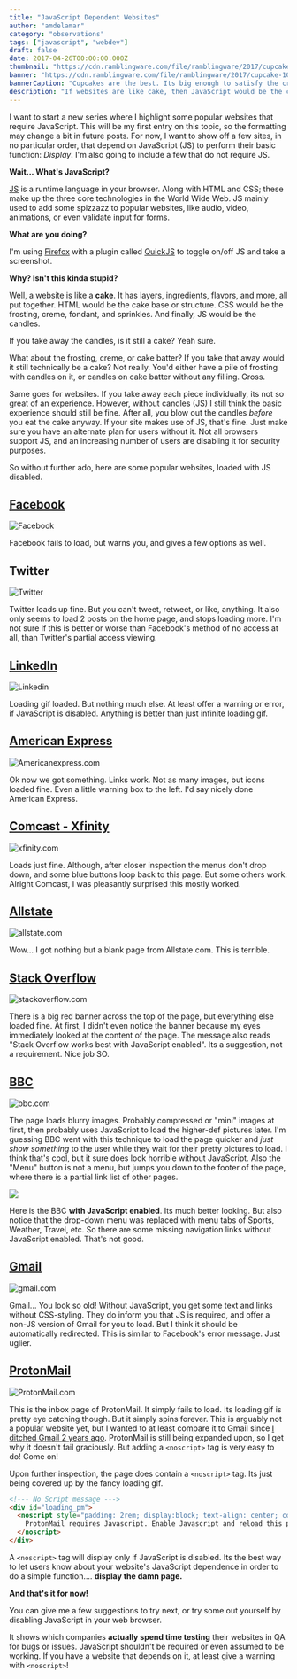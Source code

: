 ```yaml
---
title: "JavaScript Dependent Websites"
author: "amdelamar"
category: "observations"
tags: ["javascript", "webdev"]
draft: false
date: 2017-04-26T00:00:00.000Z
thumbnail: "https://cdn.ramblingware.com/file/ramblingware/2017/cupcake-640.jpg"
banner: "https://cdn.ramblingware.com/file/ramblingware/2017/cupcake-1024.jpg"
bannerCaption: "Cupcakes are the best. Its big enough to satisfy the craving and small enough to not feel guilty about it. (Photo Credit: Freepik)"
description: "If websites are like cake, then JavaScript would be the candles. But a cake without candles is still a cake. Right?"
---
```


I want to start a new series where I highlight some popular websites that require JavaScript. This will be my first entry on this topic, so the formatting may change a bit in future posts. For now, I want to show off a few sites, in no particular order, that depend on JavaScript (JS) to perform their basic function: _Display_. I'm also going to include a few that do not require JS.

**Wait... What's JavaScript?**

[JS](https://en.wikipedia.org/wiki/JavaScript) is a runtime language in your browser. Along with HTML and CSS; these make up the three core technologies in the World Wide Web. JS mainly used to add some spizzazz to popular websites, like audio, video, animations, or even validate input for forms.

**What are you doing?**

I'm using [Firefox](https://www.mozilla.org/en-US/firefox/new/) with a plugin called [QuickJS](https://addons.mozilla.org/en-US/firefox/addon/quickjs/) to toggle on/off JS and take a screenshot.

**Why? Isn't this kinda stupid?**

Well, a website is like a **cake**. It has layers, ingredients, flavors, and more, all put together. HTML would be the cake base or structure. CSS would be the frosting, creme, fondant, and sprinkles. And finally, JS would be the candles.

If you take away the candles, is it still a cake? Yeah sure.

What about the frosting, creme, or cake batter? If you take that away would it still technically be a cake? Not really. You'd either have a pile of frosting with candles on it, or candles on cake batter without any filling. Gross.

Same goes for websites. If you take away each piece individually, its not so great of an experience. However, without candles (JS) I still think the basic experience should still be fine. After all, you blow out the candles _before_ you eat the cake anyway. If your site makes use of JS, that's fine. Just make sure you have an alternate plan for users without it. Not all browsers support JS, and an increasing number of users are disabling it for security purposes.

So without further ado, here are some popular websites, loaded with JS disabled.

## [Facebook](http://facebook.com/)

![Facebook](https://cdn.ramblingware.com/file/ramblingware/2017/nojs/facebook.jpg)

Facebook fails to load, but warns you, and gives a few options as well.

## Twitter

![Twitter](https://cdn.ramblingware.com/file/ramblingware/2017/nojs/twitter.jpg)

Twitter loads up fine. But you can't tweet, retweet, or like, anything. It also only seems to load 2 posts on the home page, and stops loading more. I'm not sure if this is better or worse than Facebook's method of no access at all, than Twitter's partial access viewing.

## [LinkedIn](http://linkedin.com/)

![Linkedin](https://cdn.ramblingware.com/file/ramblingware/2017/nojs/linkedin.jpg)

Loading gif loaded. But nothing much else. At least offer a warning or error, if JavaScript is disabled. Anything is better than just infinite loading gif.

## [American Express](https://www.americanexpress.com/)

![Americanexpress.com](https://cdn.ramblingware.com/file/ramblingware/2017/nojs/amex.jpg)

Ok now we got something. Links work. Not as many images, but icons loaded fine. Even a little warning box to the left. I'd say nicely done American Express.

## [Comcast - Xfinity](https://xfinity.com/)

![xfinity.com](https://cdn.ramblingware.com/file/ramblingware/2017/nojs/comcast.jpg)

Loads just fine. Although, after closer inspection the menus don't drop down, and some blue buttons loop back to this page. But some others work. Alright Comcast, I was pleasantly surprised this mostly worked.

## [Allstate](http://allstate.com/)

![allstate.com](https://cdn.ramblingware.com/file/ramblingware/2017/nojs/allstate.jpg)

Wow... I got nothing but a blank page from Allstate.com. This is terrible.

## [Stack Overflow](https://stackoverflow.com/)

![stackoverflow.com](https://cdn.ramblingware.com/file/ramblingware/2017/nojs/stackoverflow.jpg)

There is a big red banner across the top of the page, but everything else loaded fine. At first, I didn't even notice the banner because my eyes immediately looked at the content of the page. The message also reads "Stack Overflow works best with JavaScript enabled". Its a suggestion, not a requirement. Nice job SO.

## [BBC](http://www.bbc.com/)

![bbc.com](https://cdn.ramblingware.com/file/ramblingware/2017/nojs/bbc1.jpg)

The page loads blurry images. Probably compressed or "mini" images at first, then probably uses JavaScript to load the higher-def pictures later. I'm guessing BBC went with this technique to load the page quicker and _just show something_ to the user while they wait for their pretty pictures to load. I think that's cool, but it sure does look horrible without JavaScript. Also the "Menu" button is not a menu, but jumps you down to the footer of the page, where there is a partial link list of other pages.

![](https://cdn.ramblingware.com/file/ramblingware/2017/nojs/bbc2.jpg)

Here is the BBC **with JavaScript enabled**. Its much better looking. But also notice that the drop-down menu was replaced with menu tabs of Sports, Weather, Travel, etc. So there are some missing navigation links without JavaScript enabled. That's not good.

## [Gmail](https://gmail.com)

![gmail.com](https://cdn.ramblingware.com/file/ramblingware/2017/nojs/gmail.jpg)

Gmail... You look so old! Without JavaScript, you get some text and links without CSS-styling. They do inform you that JS is required, and offer a non-JS version of Gmail for you to load. But I think it should be automatically redirected. This is similar to Facebook's error message. Just uglier.

## [ProtonMail](https://mail.protonmail.com/)

![ProtonMail.com](https://cdn.ramblingware.com/file/ramblingware/2017/nojs/protonmail.jpg)

This is the inbox page of ProtonMail. It simply fails to load. Its loading gif is pretty eye catching though. But it simply spins forever. This is arguably not a popular website yet, but I wanted to at least compare it to Gmail since [I ditched Gmail 2 years ago](https://www.ramblingware.com/blog/2-years-without-gmail). ProtonMail is still being expanded upon, so I get why it doesn't fail graciously. But adding a `<noscript>` tag is very easy to do! Come on!

Upon further inspection, the page does contain a `<noscript>` tag. Its just being covered up by the fancy loading gif.

```html
<!--- No Script message --->
<div id="loading_pm">
  <noscript style="padding: 2rem; display:block; text-align: center; color: #fff">
    ProtonMail requires Javascript. Enable Javascript and reload this page to continue.
  </noscript>
</div>
```

A `<noscript>` tag will display only if JavaScript is disabled. Its the best way to let users know about your website's JavaScript dependence in order to do a simple function.... **display the damn page.**

**And that's it for now!**

You can give me a few suggestions to try next, or try some out yourself by disabling JavaScript in your web browser.

It shows which companies **actually spend time testing** their websites in QA for bugs or issues. JavaScript shouldn't be required or even assumed to be working. If you have a website that depends on it, at least give a warning with `<noscript>`!
